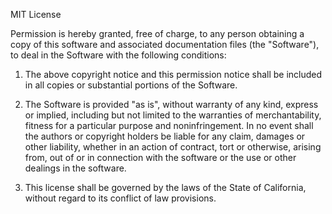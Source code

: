 MIT License

Permission is hereby granted, free of charge, to any person obtaining a copy of this software and associated documentation files (the "Software"), to deal in the Software with the following conditions:

1. The above copyright notice and this permission notice shall be included in all copies or substantial portions of the Software.

2. The Software is provided "as is", without warranty of any kind, express or implied, including but not limited to the warranties of merchantability, fitness for a particular purpose and noninfringement. In no event shall the authors or copyright holders be liable for any claim, damages or other liability, whether in an action of contract, tort or otherwise, arising from, out of or in connection with the software or the use or other dealings in the software.

3. This license shall be governed by the laws of the State of California, without regard to its conflict of law provisions.

